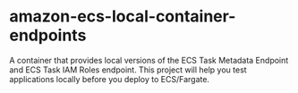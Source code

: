 # amazon-ecs-local-container-endpoints
A container that provides local versions of the ECS Task Metadata Endpoint and ECS Task IAM Roles endpoint. This project will help you test applications locally before you deploy to ECS/Fargate.
